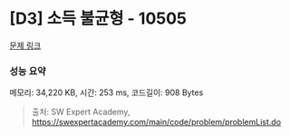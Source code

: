 # [D3] 소득 불균형 - 10505 

[문제 링크](https://swexpertacademy.com/main/code/problem/problemDetail.do?contestProbId=AXNP4CvauaMDFAXS) 

### 성능 요약

메모리: 34,220 KB, 시간: 253 ms, 코드길이: 908 Bytes



> 출처: SW Expert Academy, https://swexpertacademy.com/main/code/problem/problemList.do